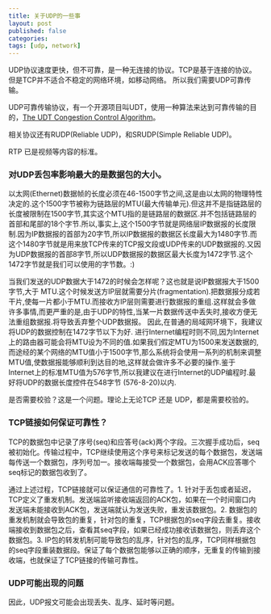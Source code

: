 ```yaml
---
title: 关于UDP的一些事
layout: post
published: false
categories:
tags: [udp, network]
---
```


UDP协议速度更快，但不可靠，是一种无连接的协议。TCP是基于连接的协议。但是TCP并不适合不稳定的网络环境，如移动网络。 所以我们需要UDP可靠传输。

UDP可靠传输协议，有一个开源项目叫UDT，使用一种算法来达到可靠传输的目的，[The UDT Congestion Control Algorithm](http://www.jenkinssoftware.com/raknet/manual/congestioncontrol.html)。

相关协议还有RUDP(Reliable UDP)，和SRUDP(Simple Reliable UDP)。

RTP 已是视频等内容的标准。

### 对UDP丢包率影响最大的是数据包的大小。

以太网(Ethernet)数据帧的长度必须在46-1500字节之间,这是由以太网的物理特性决定的.这个1500字节被称为链路层的MTU(最大传输单元).但这并不是指链路层的长度被限制在1500字节,其实这个MTU指的是链路层的数据区.并不包括链路层的首部和尾部的18个字节.所以,事实上,这个1500字节就是网络层IP数据报的长度限制.因为IP数据报的首部为20字节,所以IP数据报的数据区长度最大为1480字节.而这个1480字节就是用来放TCP传来的TCP报文段或UDP传来的UDP数据报的.又因为UDP数据报的首部8字节,所以UDP数据报的数据区最大长度为1472字节.这个1472字节就是我们可以使用的字节数。:)

当我们发送的UDP数据大于1472的时候会怎样呢？这也就是说IP数据报大于1500字节,大于 MTU.这个时候发送方IP层就需要分片(fragmentation).把数据报分成若干片,使每一片都小于MTU.而接收方IP层则需要进行数据报的重组.这样就会多做许多事情,而更严重的是,由于UDP的特性,当某一片数据传送中丢失时,接收方便无法重组数据报.将导致丢弃整个UDP数据报。
因此,在普通的局域网环境下，我建议将UDP的数据控制在1472字节以下为好.
进行Internet编程时则不同,因为Internet上的路由器可能会将MTU设为不同的值.如果我们假定MTU为1500来发送数据的,而途经的某个网络的MTU值小于1500字节,那么系统将会使用一系列的机制来调整MTU值,使数据报能够顺利到达目的地,这样就会做许多不必要的操作.鉴于 Internet上的标准MTU值为576字节,所以我建议在进行Internet的UDP编程时.最好将UDP的数据长度控件在548字节 (576-8-20)以内.

是否需要校验？这是一个问题。理论上无论TCP 还是 UDP，都是需要校验的。


### TCP链接如何保证可靠性？
 TCP的数据包中记录了序号(seq)和应答号(ack)两个字段。三次握手成功后，seq被初始化。传输过程中，TCP继续使用这个序号来标记发送的每个数据包，发送端每传送一个数据包，序列号加一。接收端每接受一个数据包，会用ACK应答哪个seq标记的数据包收到了。

  通过上述过程，TCP链接就可以保证通信的可靠性了。1. 针对于丢包或者延迟，TCP定义了重发机制。发送端监听接收端返回的ACK包，如果在一个时间窗口内发送端未能接收到ACK包，发送端就认为发送失败，重发该数据包。2. 数据包的重发机制就会导致包的重复，针对包的重复，TCP根据包的seq字段去重复。接收端接收到数据包之后，查看其seq字段，如果已经成功接收该数据包，则丢弃这个数据包。3. IP包的转发机制可能导致包的乱序，针对包的乱序，TCP同样根据包的seq字段重装数据段。保证了每个数据包能够以正确的顺序，无重复的传输到接收端，也就保证了TCP链接的传输可靠性。

### UDP可能出现的问题

因此，UDP报文可能会出现丢失、乱序、延时等问题。
